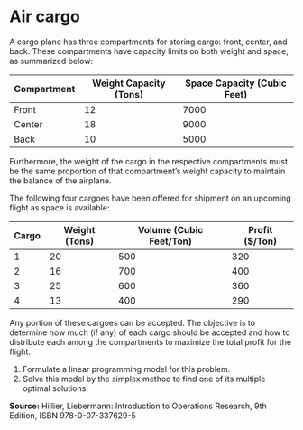 # Air cargo

A cargo plane has three compartments for storing cargo: front, center, and back. These compartments have capacity limits on both weight and space, as summarized below:

| Compartment | Weight Capacity (Tons) | Space Capacity (Cubic Feet) |
|--------|----|------|
| Front  | 12 | 7000 |
| Center | 18 | 9000 |
| Back   | 10 | 5000 |

Furthermore, the weight of the cargo in the respective compartments must be the same proportion of that compartment’s weight capacity to maintain the balance of the airplane.

The following four cargoes have been offered for shipment on an upcoming flight as space is available:

| Cargo | Weight (Tons) | Volume (Cubic Feet/Ton) | Profit ($/Ton) |
|---|----|-----|-----|
| 1 | 20 | 500 | 320 |
| 2 | 16 | 700 | 400 |
| 3 | 25 | 600 | 360 |
| 4 | 13 | 400 | 290 |

Any portion of these cargoes can be accepted. The objective is to determine how much (if any) of each cargo should be accepted and how to distribute each among the compartments to maximize the total profit for the flight.

1. Formulate a linear programming model for this problem.
2. Solve this model by the simplex method to find one of its multiple optimal solutions.

**Source:** Hillier, Liebermann: Introduction to Operations Research, 9th Edition, ISBN 978-0-07-337629-5

